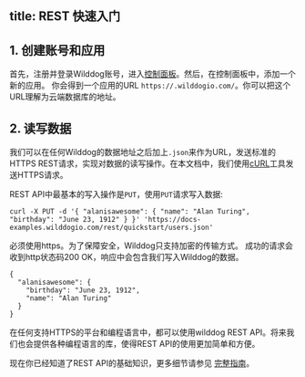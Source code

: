 title: REST 快速入门
---


## 1. 创建账号和应用

首先，注册并登录Wilddog账号，进入[控制面板](https://www.wilddog.com/dashboard)。然后，在控制面板中，添加一个新的应用。 你会得到一个应用的URL `https://.wilddogio.com/`。你可以把这个URL理解为云端数据库的地址。

## 2. 读写数据

我们可以在任何Wilddog的数据地址之后加上`.json`来作为URL，发送标准的HTTPS REST请求，实现对数据的读写操作。在本文档中，我们使用[cURL](https://en.wikipedia.org/wiki/CURL)工具发送HTTPS请求。

REST API中最基本的写入操作是`PUT`，使用`PUT`请求写入数据:

```
curl -X PUT -d '{ "alanisawesome": { "name": "Alan Turing", "birthday": "June 23, 1912" } }' 'https://docs-examples.wilddogio.com/rest/quickstart/users.json'

```

必须使用https。为了保障安全，Wilddog只支持加密的传输方式。 成功的请求会收到http状态码200 OK，响应中会包含我们写入Wilddog的数据。

```
{
  "alanisawesome": {
    "birthday": "June 23, 1912",
    "name": "Alan Turing"
  }
}

```

在任何支持HTTPS的平台和编程语言中，都可以使用wilddog REST API。将来我们也会提供各种编程语言的库，使得REST API的使用更加简单和方便。

现在你已经知道了REST API的基础知识，更多细节请参见 [完整指南](/sync/REST/guide-REST.html)。